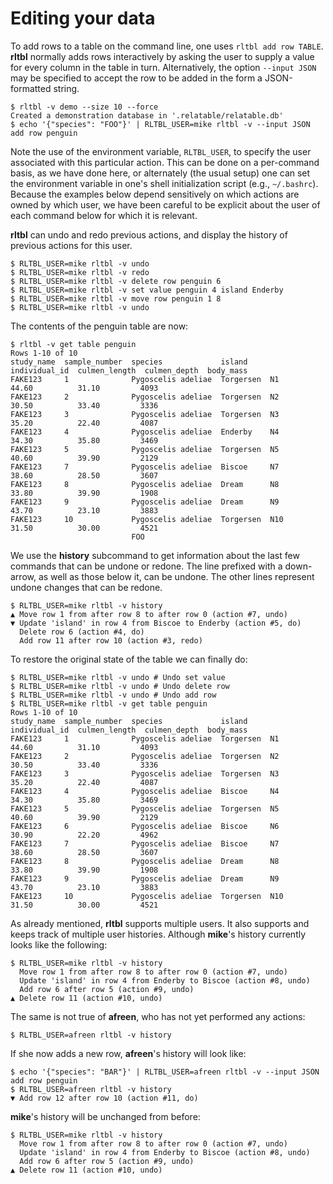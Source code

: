 # Editing your data

To add rows to a table on the command line, one uses `rltbl add row TABLE`. **rltbl** normally adds rows interactively by asking the user to supply a value for every column in the table in turn. Alternatively, the option `--input JSON` may be specified to accept the row to be added in the form a JSON-formatted string.

```console tesh-session="history"
$ rltbl -v demo --size 10 --force
Created a demonstration database in '.relatable/relatable.db'
$ echo '{"species": "FOO"}' | RLTBL_USER=mike rltbl -v --input JSON add row penguin
```
Note the use of the environment variable, `RLTBL_USER`, to specify the user associated with this particular action. This can be done on a per-command basis, as we have done here, or alternately (the usual setup) one can set the environment variable in one's shell initialization script (e.g., `~/.bashrc`). Because the examples below depend sensitively on which actions are owned by which user, we have been careful to be explicit about the user of each command below for which it is relevant.

**rltbl** can undo and redo previous actions, and display the history of previous actions for this user.

```console tesh-session="history"
$ RLTBL_USER=mike rltbl -v undo
$ RLTBL_USER=mike rltbl -v redo
$ RLTBL_USER=mike rltbl -v delete row penguin 6
$ RLTBL_USER=mike rltbl -v set value penguin 4 island Enderby
$ RLTBL_USER=mike rltbl -v move row penguin 1 8
$ RLTBL_USER=mike rltbl -v undo
```

The contents of the penguin table are now:

```console tesh-session="history"
$ rltbl -v get table penguin
Rows 1-10 of 10
study_name  sample_number  species             island     individual_id  culmen_length  culmen_depth  body_mass
FAKE123     1              Pygoscelis adeliae  Torgersen  N1             44.60          31.10         4093
FAKE123     2              Pygoscelis adeliae  Torgersen  N2             30.50          33.40         3336
FAKE123     3              Pygoscelis adeliae  Torgersen  N3             35.20          22.40         4087
FAKE123     4              Pygoscelis adeliae  Enderby    N4             34.30          35.80         3469
FAKE123     5              Pygoscelis adeliae  Torgersen  N5             40.60          39.90         2129
FAKE123     7              Pygoscelis adeliae  Biscoe     N7             38.60          28.50         3607
FAKE123     8              Pygoscelis adeliae  Dream      N8             33.80          39.90         1908
FAKE123     9              Pygoscelis adeliae  Dream      N9             43.70          23.10         3883
FAKE123     10             Pygoscelis adeliae  Torgersen  N10            31.50          30.00         4521
                           FOO
```

We use the **history** subcommand to get information about the last few commands that can be undone or redone.
The line prefixed with a down-arrow, as well as those below it, can be undone. The other lines represent
undone changes that can  be redone.

```console tesh-session="history"
$ RLTBL_USER=mike rltbl -v history
▲ Move row 1 from after row 8 to after row 0 (action #7, undo)
▼ Update 'island' in row 4 from Biscoe to Enderby (action #5, do)
  Delete row 6 (action #4, do)
  Add row 11 after row 10 (action #3, redo)
```

To restore the original state of the table we can finally do:

```console tesh-session="history"
$ RLTBL_USER=mike rltbl -v undo # Undo set value
$ RLTBL_USER=mike rltbl -v undo # Undo delete row
$ RLTBL_USER=mike rltbl -v undo # Undo add row
$ RLTBL_USER=mike rltbl -v get table penguin
Rows 1-10 of 10
study_name  sample_number  species             island     individual_id  culmen_length  culmen_depth  body_mass
FAKE123     1              Pygoscelis adeliae  Torgersen  N1             44.60          31.10         4093
FAKE123     2              Pygoscelis adeliae  Torgersen  N2             30.50          33.40         3336
FAKE123     3              Pygoscelis adeliae  Torgersen  N3             35.20          22.40         4087
FAKE123     4              Pygoscelis adeliae  Biscoe     N4             34.30          35.80         3469
FAKE123     5              Pygoscelis adeliae  Torgersen  N5             40.60          39.90         2129
FAKE123     6              Pygoscelis adeliae  Biscoe     N6             30.90          22.20         4962
FAKE123     7              Pygoscelis adeliae  Biscoe     N7             38.60          28.50         3607
FAKE123     8              Pygoscelis adeliae  Dream      N8             33.80          39.90         1908
FAKE123     9              Pygoscelis adeliae  Dream      N9             43.70          23.10         3883
FAKE123     10             Pygoscelis adeliae  Torgersen  N10            31.50          30.00         4521
```

As already mentioned, **rltbl** supports multiple users. It also supports and keeps track of multiple user histories. Although **mike**'s history currently looks like the following:

```console tesh-session="history"
$ RLTBL_USER=mike rltbl -v history
  Move row 1 from after row 8 to after row 0 (action #7, undo)
  Update 'island' in row 4 from Enderby to Biscoe (action #8, undo)
  Add row 6 after row 5 (action #9, undo)
▲ Delete row 11 (action #10, undo)
```

The same is not true of **afreen**, who has not yet performed any actions:

```console tesh-session="history"
$ RLTBL_USER=afreen rltbl -v history

```

If she now adds a new row, **afreen**'s history will look like:

```console tesh-session="history"
$ echo '{"species": "BAR"}' | RLTBL_USER=afreen rltbl -v --input JSON add row penguin
$ RLTBL_USER=afreen rltbl -v history
▼ Add row 12 after row 10 (action #11, do)
```

**mike**'s history will be unchanged from before:

```console tesh-session="history"
$ RLTBL_USER=mike rltbl -v history
  Move row 1 from after row 8 to after row 0 (action #7, undo)
  Update 'island' in row 4 from Enderby to Biscoe (action #8, undo)
  Add row 6 after row 5 (action #9, undo)
▲ Delete row 11 (action #10, undo)
```
